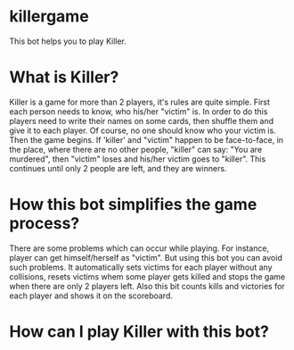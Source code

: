 # killergame
This bot helps you to play Killer.
# What is Killer?
Killer is a game for more than 2 players, it's rules are quite simple. First each person needs to know, who his/her "victim" is. In order to do this players need to write their names on some cards, then shuffle them and give it to each player. Of course, no one should know who your victim is. Then the game begins. If 'killer' and "victim" happen to be face-to-face, in the place, where there are no other people, "killer" can say: "You are murdered", then "victim" loses and his/her victim goes to "killer". This continues until only 2 people are left, and they are winners.
# How this bot simplifies the game process?
There are some problems which can occur while playing. For instance, player can get himself/herself as "victim". But using this bot you can avoid such problems. It automatically sets victims for each player without any collisions, resets victims whem some player gets killed and stops the game when there are only 2 players left. Also this bit counts kills and victories for each player and shows it on the scoreboard.
# How can I play Killer with this bot?
